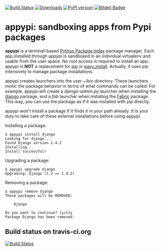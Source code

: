 [![Build Status](https://travis-ci.org/stephanepechard/appypi.png)](https://travis-ci.org/stephanepechard/appypi)
[![Downloads](https://pypip.in/d/appypi/badge.png)](https://crate.io/package/appypi)
[![PyPI version](https://badge.fury.io/py/appypi.png)](http://badge.fury.io/py/appypi)
[![Bitdeli Badge](https://d2weczhvl823v0.cloudfront.net/stephanepechard/appypi/trend.png)](https://bitdeli.com/free "Bitdeli Badge")

appypi: sandboxing apps from Pypi packages
==========================================
**appypi** is a terminal-based
[Python Package Index](http://pypi.python.org/pypi) package manager.
Each app installed through appypi is sandboxed in an individual virtualenv
and usable from the user space. No root access is required to install an app.
appypi in **NOT** a replacement for [pip](http://www.pip-installer.org/)
or [easy_install](http://peak.telecommunity.com/DevCenter/EasyInstall).
Actually, it uses pip intensively to manage package installations.

appypi creates launchers into the user ~/bin directory. These launchers mimic
the package behavior in terms of what commands can be called. For example,
appypi will create a *django-admin.py* launcher when installing the
[django](http://djangoproject.com/) package, and a *fab* launcher
when installing the [Fabric](http://fabfile.org/) package.
This way, you can use the package as if it was installed with pip directly.

appypi won't install a package if it finds it in your path already.
It is your duty to take care of these external installations before using appypi.


Installing a package:

    $ appypi install django
    Looking for django...
    Found Django version 1.4.2
    Installing...
    Install successful!

Upgrading a package:

    $ appypi upgrade django
    Upgrading: Django (1.3 => 1.4.2)

Removing a package:

    $ appypi remove django
    These packages will be REMOVED:

        Django

    Do you want to continue? [y/n]y
    Package Django has been removed.


Build status on travis-ci.org
-----------------------------
[![Build Status](https://travis-ci.org/stephanepechard/appypi.png)](https://travis-ci.org/stephanepechard/appypi)

